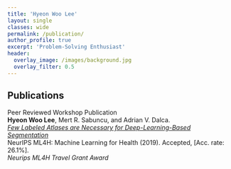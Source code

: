 ```yaml
---
title: 'Hyeon Woo Lee'
layout: single
classes: wide
permalink: /publication/
author_profile: true
excerpt: 'Problem-Solving Enthusiast'
header:
  overlay_image: /images/background.jpg
  overlay_filter: 0.5
---
```


## Publications
Peer Reviewed Workshop Publication<br />
**Hyeon Woo Lee**, Mert R. Sabuncu, and Adrian V. Dalca.<br />
*[Few Labeled Atlases are Necessary for Deep-Learning-Based Segmentation](https://arxiv.org/abs/1908.04466)*<br />
NeurIPS ML4H: Machine Learning for Health (2019). Accepted, [Acc. rate: 26.1%].<br />
*Neurips ML4H Travel Grant Award*